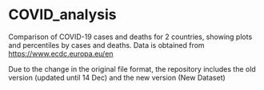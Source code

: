 # COVID_analysis
Comparison of COVID-19 cases and deaths for 2 countries, showing plots and percentiles by cases and deaths. Data is obtained from https://www.ecdc.europa.eu/en 

Due to the change in the original file format, the repository includes the old version (updated until 14 Dec) and the new version (New Dataset)
